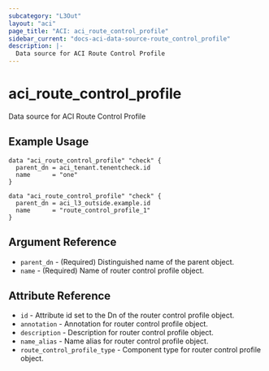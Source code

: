 ```yaml
---
subcategory: "L3Out"
layout: "aci"
page_title: "ACI: aci_route_control_profile"
sidebar_current: "docs-aci-data-source-route_control_profile"
description: |-
  Data source for ACI Route Control Profile
---
```


# aci_route_control_profile

Data source for ACI Route Control Profile

## Example Usage

```hcl
data "aci_route_control_profile" "check" {
  parent_dn = aci_tenant.tenentcheck.id
  name      = "one"
}

data "aci_route_control_profile" "check" {
  parent_dn = aci_l3_outside.example.id
  name      = "route_control_profile_1"
}
```

## Argument Reference

- `parent_dn` - (Required) Distinguished name of the parent object.
- `name` - (Required) Name of router control profile object.

## Attribute Reference

- `id` - Attribute id set to the Dn of the router control profile object.
- `annotation` - Annotation for router control profile object.
- `description` - Description for router control profile object.
- `name_alias` - Name alias for router control profile object.
- `route_control_profile_type` - Component type for router control profile object.
